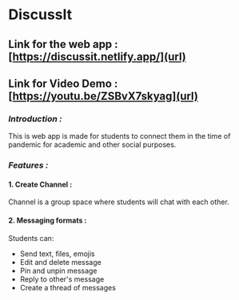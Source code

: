 # DiscussIt

## Link for the web app : [https://discussit.netlify.app/](url)

## Link for Video Demo : [https://youtu.be/ZSBvX7skyag](url)


### *Introduction :*

This is web app is made for students to connect them in the time of pandemic for academic and other social purposes.

### *Features :*

#### 1. Create Channel :

Channel is a group space where students will chat with each other.

#### 2. Messaging formats : 

Students can: 

- Send text, files, emojis
- Edit and delete message
- Pin and unpin message
- Reply to other's message
- Create a thread of messages
